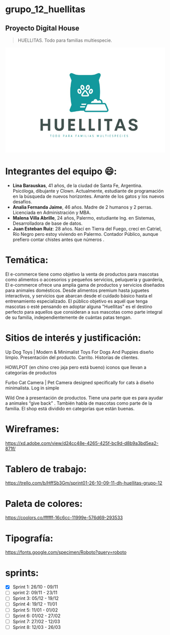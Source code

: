 # grupo_12_huellitas
## Proyecto Digital House ##

> HUELLITAS. Todo para familias multiespecie.

![Logo](./Img/logo.jpg)

# Integrantes del equipo :smile::
- **Lina Barauskas**, 41 años, de la ciudad de Santa Fe, Argentina. Psicóloga, dibujante y Clown. Actualmente, estudiante de programación en la búsqueda de nuevos horizontes. Amante de los gatos y los nuevos desafíos.
- **Analia Fernanda Jaime**, 46 años. Madre de 2 humanos y 2 perras. Licenciada en Administración y MBA.
- **Malena Villa Abrille**, 24 años, Palermo, estudiante Ing. en Sistemas, Desarrolladora de base de datos.
- **Juan Esteban Ruiz**: 28 años. Nací en Tierra del Fuego, crecí en Catriel, Río Negro pero estoy viviendo en Palermo. Contador Público, aunque prefiero contar chistes antes que números .


# Temática:
El e-commerce tiene como objetivo la venta de productos para mascotas como alimentos o accesorios y pequeños servicios, peluqueria y guarderia, El e-commerce ofrece una amplia gama de productos y servicios diseñados para animales domésticos. Desde alimentos premium hasta juguetes interactivos, y servicios que abarcan desde el cuidado básico hasta el entrenamiento especializado.
El público objetivo es aquél que tenga mascotas o esté pensando en adoptar alguna "Huellitas" es el destino perfecto para aquellos que consideran a sus mascotas como parte integral de su familia, independientemente de cuántas patas tengan.

# Sitios de interés y justificación:
Up Dog Toys | Modern & Minimalist Toys For Dogs And Puppies diseño limpio. Presentación del producto. Carrito. Historias de clientes.

HOWLPOT (en chino creo jaja pero está bueno) iconos que llevan a categorías de productos

Furbo Cat Camera | Pet Camera designed specifically for cats à diseño minimalista. Log in simple

Wild One à presentación de productos. Tiene una parte que es para ayudar a animales “give back” . También habla de mascotas como parte de la familia. El shop está dividido en categorías que están buenas.

# Wireframes:

https://xd.adobe.com/view/d24cc48e-4265-425f-bc9d-d8b9a3bd5ea2-871f/

# Tablero de trabajo:

https://trello.com/b/HffSb3Gm/sprint01-26-10-09-11-dh-huellitas-grupo-12

# Paleta de colores:

https://coolors.co/ffffff-16c6cc-11999e-576d69-293533

# Tipografía:

https://fonts.google.com/specimen/Roboto?query=roboto

# sprints: 

- [x] Sprint 1: 26/10 - 09/11
- [ ] sprint 2: 09/11 - 23/11
- [ ] Sprint 3: 05/12 - 19/12
- [ ] Sprint 4: 19/12 - 11/01
- [ ] Sprint 5: 11/01 - 01/02
- [ ] Sprint 6: 01/02 - 27/02
- [ ] Sprint 7: 27/02 - 12/03
- [ ] Sprint 8: 12/03 - 26/03
